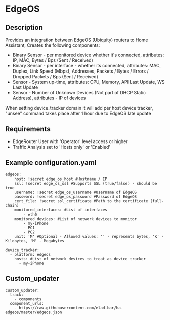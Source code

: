 # EdgeOS
## Description
Provides an integration between EdgeOS (Ubiquity) routers to Home Assistant,
Creates the following components:
* Binary Sensor - per monitored device whether it's connected, attributes: IP, MAC, Bytes / Bps (Sent / Received)
* Binary Sensor - per interface - whether its connected, attributes: MAC, Duplex, Link Speed (Mbps), Addresses, Packets / Bytes / Errors / Dropped Packets / Bps (Sent / Received)
* Sensor - System up-time, attributes: CPU, Memory, API Last Update, WS Last Update
* Sensor - Number of Unknown Devices (Not part of DHCP Static Address), attributes - IP of devices

When setting device_tracker domain it will add per host device tracker, "unsee" command takes place after 1 hour due to EdgeOS late update

## Requirements
* EdgeRouter User with 'Operator' level access or higher
* Traffic Analysis set to 'Hosts only' or 'Enabled'

## Example configuration.yaml
```
edgeos:
    host: !secret edge_os_host #Hostname / IP
    ssl: !secret edge_os_ssl #Supports SSL (true/false) - should be true
    username: !secret edge_os_username #Username of EdgeOS
    password: !secret edge_os_password #Password of EdgeOS
    cert_file: !secret ssl_certificate #Path to the certificate (full-chain)
    monitored_interfaces: #List of interfaces
        - eth0
    monitored_devices: #List of network devices to monitor
        - my-iPhone
        - PC1
        - PC2
    unit: 'M' #Optional - Allowed values: '' - represents bytes, 'K' - Kilobytes, 'M' - Megabytes

device_tracker:
  - platform: edgeos
    hosts: #List of network devices to treat as device tracker
      - my-iPhone
```

## Custom_updater
```
custom_updater:
  track:
    - components
  component_urls:
    - https://raw.githubusercontent.com/elad-bar/ha-edgeos/master/edgeos.json
```
